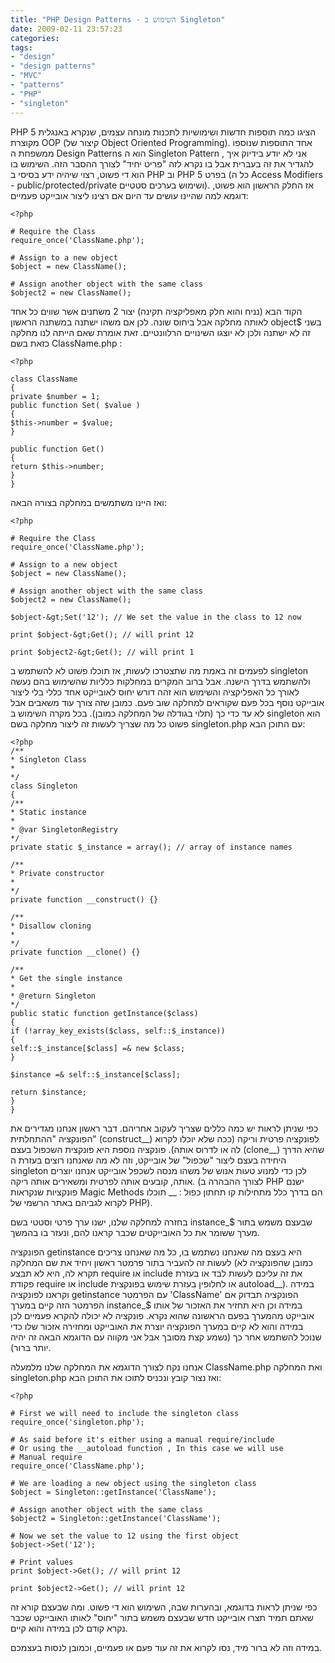 ```yaml
---
title: "PHP Design Patterns - השימוש ב Singleton"
date: 2009-02-11 23:57:23
categories: 
tags: 
- "design"
- "design patterns"
- "MVC"
- "patterns"
- "PHP"
- "singleton"
---
```


PHP 5 הציגו כמה תוספות חדשות ושימושיות לתכנות מונחה עצמים, שנקרא באנגלית מקוצרת OOP (קיצור של Object Oriented Programming). אחד התוספות שנוספו ממשפחת ה Design Patterns הוא ה Singleton Pattern , אני לא יודע בידיוק איך להגדיר את זה בעברית אבל בו נקרא לזה "פריט יחיד" לצורך ההסבר הזה. השימוש בו הוא די פשוט, רצוי שיהיה ידע בסיסי ב PHP וב PHP 5 בפרט (כל ה Access Modifiers - public/protected/private ושימוש בערכים סטטיים). אז החלק הראשון הוא פשוט, דוגמא למה שהיינו עושים עד היום אם רצינו ליצור אובייקט פעמיים:

```
<?php

# Require the Class
require_once('ClassName.php');

# Assign to a new object
$object = new ClassName();

# Assign another object with the same class
$object2 = new ClassName();

```

הקוד הבא (נניח והוא חלק מאפליקציה תקינה) יצור 2 משתנים אשר שווים כל אחד לאותה מחלקה אבל ביחוס שונה. לכן אם משהו ישתנה במשתנה הראשון object$ בשני זה לא ישתנה ולכן לא יוצגו השינויים הרלוונטיים. זאת אומרת שאם הייתה לנו מחלקה כזאת בשם ClassName.php :

```
<?php

class ClassName
{
private $number = 1;
public function Set( $value )
{
$this->number = $value;
}

public function Get()
{
return $this->number;
}
}
```

ואז היינו משתמשים במחלקה בצורה הבאה:

```
<?php

# Require the Class
require_once('ClassName.php');

# Assign to a new object
$object = new ClassName();

# Assign another object with the same class
$object2 = new ClassName();

$object-&gt;Set('12'); // We set the value in the class to 12 now

print $object-&gt;Get(); // will print 12

print $object2-&gt;Get(); // will print 1

```

לפעמים זה באמת מה שתצטרכו לעשות, אז תוכלו פשוט לא להשתמש ב singleton ולהשתמש בדרך הישנה. אבל ברוב המקרים במחלקות כלליות שהשימוש בהם נעשה לאורך כל האפליקציה והשימוש הוא זהה דורש יחוס לאובייקט אחד כללי בלי ליצור אובייקט נוסף בכל פעם שקוראים למחלקה שוב פעם. כמובן שזה צורך עוד משאבים אבל לא עד כדי כך (תלוי בגודלה של המחלקה כמובן). בכל מקרה השימוש ב singleton הוא פשוט כל מה שצריך לעשות זה ליצור מחלקה בשם singleton.php עם התוכן הבא:

```
<?php
/**
* Singleton Class
*
*/
class Singleton
{
/**
* Static instance
*
* @var SingletonRegistry
*/
private static $_instance = array(); // array of instance names

/**
* Private constructor
*
*/
private function __construct() {}

/**
* Disallow cloning
*
*/
private function __clone() {}

/**
* Get the single instance
*
* @return Singleton
*/
public static function getInstance($class)
{
if (!array_key_exists($class, self::$_instance))
{
self::$_instance[$class] =& new $class;
}

$instance =& self::$_instance[$class];

return $instance;
}
}
```

כפי שניתן לראות יש כמה כללים שצריך לעקוב אחריהם. דבר ראשון אנחנו מגדירים את הפונקציה "ההתחלתית" (construct__) לפונקציה פרטית וריקה (ככה שלא יוכלו לקרוא לה או לדרוס אותה). פונקציה נוספת היא פונקצית השכפול בעצם (clone__) שהיא הדרך היחידה בעצם ליצור "שכפול" של אובייקט, וזה לא מה שאנחנו רוצים בעזרת ה singleton לכן כדי למנוע טעות אנוש של משהו מנסה לשכפל אובייקט אנחנו יוצרים אותה, קובעים אותה לפרטית ומשאירים אותה ריקה. (לצורך ההבהרה ב PHP ישנם פונקציות שנקראות Magic Methods הם בדרך כלל מתחילות קו תחתון כפול : __ תוכלו לקרוא לגביהם באתר הרשמי של PHP).

בחזרה למחלקה שלנו, ישנו ערך פרטי וסטטי בשם instance_$ שבעצם משמש בתור מערך ששומר את כל האובייקטים שכבר קראנו להם, ונעזר בו בהמשך.

הפונקציה getinstance היא בעצם מה שאנחנו נשתמש בו, כל מה שאנחנו צריכים לעשות זה להעביר בתור פרמטר ראשון ויחיד את שם המחלקה (כמובן שהפונקציה לא תקרא לה, היא לא תבצע require או include את זה עליכם לעשות לבד או בעזרת פקודת require או include או לחלופין בעזרת שימוש בפונקצית autoload__). במידה וקראנו לפונקציה getinstance עם הפרמטר 'ClassName' הפונקציה תבדוק אם הפרמטר הזה קיים במערך instance_$ במידה וכן היא תחזיר את האזכור של אותו אובייקט מהמערך בפעם הראשונה שהוא נקרא. פונקציה לא יכולה להקרא פעמיים לכן במידה והוא לא קיים במערך הפונקציה יוצרת את האובייקט ומחזירה אזכור שלו כדי שנוכל להשתמש אחר כך (נשמע קצת מסובך אבל אני מקווה עם הדוגמא הבאה זה יהיה יותר ברור).

אנחנו נקח לצורך הדוגמא את המחלקה שלנו מלמעלה ClassName.php ואת המחלקה singleton.php ואז נצור קובץ ונכניס לתוכו את התוכן הבא:

```
<?php

# First we will need to include the singleton class
require_once('singleton.php');

# As said before it's either using a manual require/include
# Or using the __autoload function , In this case we will use
# Manual require
require_once('ClassName.php');

# We are loading a new object using the singleton class
$object = Singleton::getInstance('ClassName');

# Assign another object with the same class
$object2 = Singleton::getInstance('ClassName');

# Now we set the value to 12 using the first object
$object->Set('12');

# Print values
print $object->Get(); // will print 12

print $object2->Get(); // will print 12

```

כפי שניתן לראות בדוגמא, ובהערות שבה, השימוש הוא די פשוט. ומה שבעצם קורא זה שאתם תמיד תצרו אובייקט חדש שבעצם משמש בתור "יחוס" לאותו האובייקט שכבר נקרא קודם לכן במידה והוא קיים.

במידה וזה לא ברור מיד, נסו לקרוא את זה עוד פעם או פעמיים, וכמובן לנסות בעצמכם.
